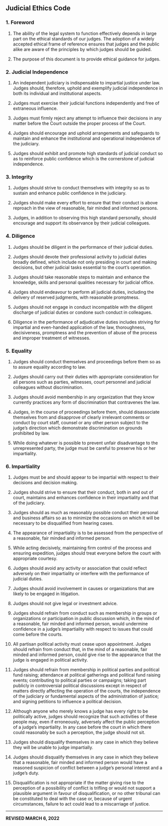 ## Judicial Ethics Code

### 1. Foreword

1. The ability of the legal system to function effectively depends in large part on the ethical standards of our judges. The adoption of a widely accepted ethical frame of reference ensures that judges and the public alike are aware of the principles by which judges should be guided. 

2. The purpose of this document is to provide ethical guidance for judges.

### 2. Judicial Independence 

1. An independent judiciary is indispensable to impartial justice under law. Judges should, therefore, uphold and exemplify judicial independence in both its individual and institutional aspects.

2. Judges must exercise their judicial functions independently and free of extraneous influence. 

3. Judges must firmly reject any attempt to influence their decisions in any matter before the Court outside the proper process of the Court. 

4. Judges should encourage and uphold arrangements and safeguards to maintain and enhance the institutional and operational independence of the judiciary. 

5. Judges should exhibit and promote high standards of judicial conduct so as to reinforce public confidence which is the cornerstone of judicial independence.

### 3. Integrity

1. Judges should strive to conduct themselves with integrity so as to sustain and enhance public confidence in the judiciary.

2. Judges should make every effort to ensure that their conduct is above reproach in the view of reasonable, fair minded and informed persons. 

3. Judges, in addition to observing this high standard personally, should encourage and support its observance by their judicial colleagues.

### 4. Diligence

1. Judges should be diligent in the performance of their judicial duties.

2. Judges should devote their professional activity to judicial duties broadly defined, which include not only presiding in court and making decisions, but other judicial tasks essential to the court’s operation. 

3. Judges should take reasonable steps to maintain and enhance the knowledge, skills and personal qualities necessary for judicial office. 

4. Judges should endeavour to perform all judicial duties, including the delivery of reserved judgments, with reasonable promptness. 

5. Judges should not engage in conduct incompatible with the diligent discharge of judicial duties or condone such conduct in colleagues.

6. Diligence in the performance of adjudicative duties includes striving for impartial and even-handed application of the law, thoroughness, decisiveness, promptness and the prevention of abuse of the process and improper treatment of witnesses.


### 5. Equality

1. Judges should conduct themselves and proceedings before them so as to assure equality according to law.

2. Judges should carry out their duties with appropriate consideration for all persons such as parties, witnesses, court personnel and judicial colleagues without discrimination. 

3. Judges should avoid membership in any organization that they know currently practices any form of discrimination that contravenes the law. 

4. Judges, in the course of proceedings before them, should disassociate themselves from and disapprove of clearly irrelevant comments or conduct by court staff, counsel or any other person subject to the judge’s direction which demonstrate discrimination on grounds prohibited by law.

5. While doing whatever is possible to prevent unfair disadvantage to the unrepresented party, the judge must be careful to preserve his or her impartiality.

### 6. Impartiality

1. Judges must be and should appear to be impartial with respect to their decisions and decision making. 

2. Judges should strive to ensure that their conduct, both in and out of court, maintains and enhances confidence in their impartiality and that of the judiciary. 

3. Judges should as much as reasonably possible conduct their personal and business affairs so as to minimize the occasions on which it will be necessary to be disqualified from hearing cases.

4. The appearance of impartiality is to be assessed from the perspective of a reasonable, fair minded and informed person. 

5. While acting decisively, maintaining firm control of the process and ensuring expedition, judges should treat everyone before the court with appropriate courtesy.

6. Judges should avoid any activity or association that could reflect adversely on their impartiality or interfere with the performance of judicial duties.

7. Judges should avoid involvement in causes or organizations that are likely to be engaged in litigation. 

8. Judges should not give legal or investment advice. 

9. Judges should refrain from conduct such as membership in groups or organizations or participation in public discussion which, in the mind of a reasonable, fair minded and informed person, would undermine confidence in a judge’s impartiality with respect to issues that could come before the courts.

10. All partisan political activity must cease upon appointment. Judges should refrain from conduct that, in the mind of a reasonable, fair minded and informed person, could give rise to the appearance that the judge is engaged in political activity. 

11. Judges should refrain from membership in political parties and political fund raising; attendance at political gatherings and political fund raising events; contributing to political parties or campaigns; taking part publicly in controversial political discussions except in respect of matters directly affecting the operation of the courts, the independence of the judiciary or fundamental aspects of the administration of justice; and signing petitions to influence a political decision. 

12. Although anyone who merely knows a judge has every right to be politically active, judges should recognize that such activities of these people may, even if erroneously, adversely affect the public perception of a judge’s impartiality. In any case before the court in which there could reasonably be such a perception, the judge should not sit. 

13. Judges should disqualify themselves in any case in which they believe they will be unable to judge impartially.

14. Judges should disqualify themselves in any case in which they believe that a reasonable, fair minded and informed person would have a reasoned suspicion of conflict between a judge’s personal interest and a judge’s duty. 

15. Disqualification is not appropriate if the matter giving rise to the perception of a possibility of conflict is trifling or would not support a plausible argument in favour of disqualification, or no other tribunal can be constituted to deal with the case or, because of urgent circumstances, failure to act could lead to a miscarriage of justice.

---

**REVISED MARCH 6, 2022**
